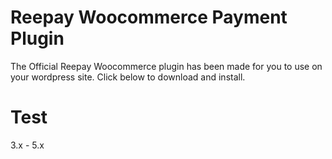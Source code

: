 # Reepay Woocommerce Payment Plugin

The Official Reepay Woocommerce plugin has been made for you to use on your wordpress site. Click below to download and install.

# Test 
3.x - 5.x
